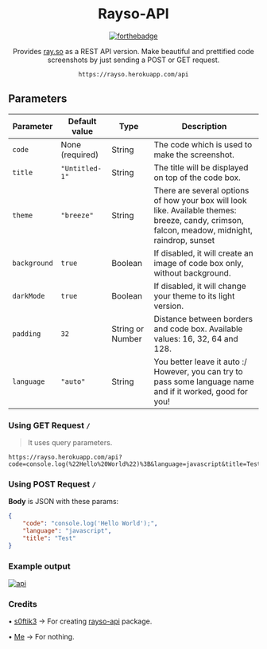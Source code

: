 
<div align="center">

# Rayso-API

[![forthebadge](https://forthebadge.com/images/badges/made-with-javascript.svg)](https://forthebadge.com)

Provides [ray.so](https://ray.so/) as a REST API version. Make beautiful and prettified code screenshots by just sending a POST or GET request.

`https://rayso.herokuapp.com/api`
  
</div>



## Parameters

| Parameter      | Default value                                               | Type             | Description                                                                                                                                    |
| -------------- | ----------------------------------------------------------- | ---------------- | ---------------------------------------------------------------------------------------------------------------------------------------------- |
| `code `       | None (required)                                              | String           | The code which is used to make the screenshot.                                                                                            |
| `title `       | `"Untitled-1"`                                              | String           | The title will be displayed on top of the code box.                                                                                            |
| `theme`        | `"breeze"`                                                  | String           | There are several options of how your box will look like. Available themes: breeze, candy, crimson, falcon, meadow, midnight, raindrop, sunset |
| `background`   | `true`                                                      | Boolean          | If disabled, it will create an image of code box only, without background.                                                                     |
| `darkMode`     | `true`                                                      | Boolean          | If disabled, it will change your theme to its light version.                                                                                   |
| `padding`      | `32`                                                        | String or Number | Distance between borders and code box. Available values: 16, 32, 64 and 128.                                                                   |
| `language`     | `"auto"`                                                    | String           | You better leave it auto :/ However, you can try to pass some language name and if it worked, good for you!                                    |                                                                     |


### Using GET Request `/`

> It uses query parameters.
```
https://rayso.herokuapp.com/api?code=console.log(%22Hello%20World%22)%3B&language=javascript&title=Test
```

### Using POST Request `/`

**Body** is JSON with these params:

```json
{
    "code": "console.log('Hello World');",
    "language": "javascript",
    "title": "Test"
}
```
### Example output

<a href="https://github.com/akashrchandran/Rayso-API/"><img src="https://i.ibb.co/LQ38qzR/api.png" alt="api" border="0"></a>


### Credits

• [s0ftik3](https://github.com/s0ftik3)
  -> For creating [rayso-api](https://github.com/s0ftik3/rayso-api) package.

• [Me](https://akashrchandran.in)
  -> For nothing.
